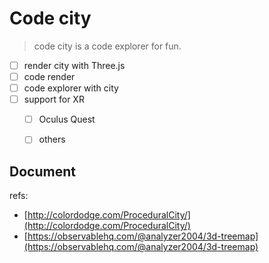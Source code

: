 # Code city

> code city is a code explorer for fun. 

- [ ] render city with Three.js
- [ ] code render
- [ ] code explorer with city
- [ ] support for XR
  - [ ] Oculus Quest
  - [ ] others



## Document

refs:

- [http://colordodge.com/ProceduralCity/](http://colordodge.com/ProceduralCity/)
- [https://observablehq.com/@analyzer2004/3d-treemap](https://observablehq.com/@analyzer2004/3d-treemap)

